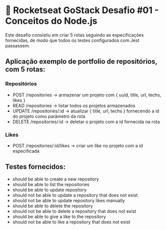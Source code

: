 # 🚀 Rocketseat GoStack Desafio #01 - Conceitos do Node.js

Este desafio consistiu em criar 5 rotas seguindo as especificações fornecidas, de modo que todos os testes configurados com Jest passassem.

## Aplicação exemplo de portfolio de repositórios, com 5 rotas:

### Repositórios
- POST /repositories -> armazenar um projeto com { uuid, title, url, techs, likes }
- READ /repositories -> listar todos os projetos armazenados
- UPDATE /repositories/:id -> atualizar { title, url, techs } fornecendo a id do projeto como parâmetro da rota
- DELETE /repositories/:id -> deletar o projeto com a id fornecida na rota

### Likes
- POST /repositories/:id/likes -> criar um like no projeto com a id especificada

## Testes fornecidos:

- should be able to create a new repository
- should be able to list the repositories
- should be able to update repository
- should not be able to update a repository that does not exist
- should not be able to update repository likes manually
- should be able to delete the repository
- should not be able to delete a repository that does not exist
- should be able to give a like to the repository
- should not be able to like a repository that does not exist


